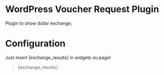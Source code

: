 # WordPress Voucher Request Plugin

Plugin to show dollar exchange;

# Configuration

Just insert [exchange_results] in widgets ou page!

> [exchange_results]